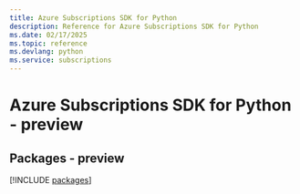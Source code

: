 ```yaml
---
title: Azure Subscriptions SDK for Python
description: Reference for Azure Subscriptions SDK for Python
ms.date: 02/17/2025
ms.topic: reference
ms.devlang: python
ms.service: subscriptions
---
```

# Azure Subscriptions SDK for Python - preview
## Packages - preview
[!INCLUDE [packages](subscriptions-index.md)]